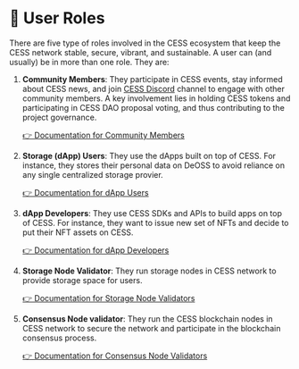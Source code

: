 # 👥 User Roles

There are five type of roles involved in the CESS ecosystem that keep the CESS network stable, secure, vibrant, and sustainable. A user can (and usually) be in more than one role. They are:

1. **Community Members**: They participate in CESS events, stay informed about CESS news, and join [CESS Discord](https://discord.gg/cess) channel to engage with other community members. A key involvement lies in holding CESS tokens and participating in CESS DAO proposal voting, and thus contributing to the project governance.

    [👉 Documentation for Community Members](community/README.md)

2. **Storage (dApp) Users**: They use the dApps built on top of CESS. For instance, they stores their personal data on DeOSS to avoid reliance on any single centralized storage provier.

    [👉 Documentation for dApp Users](user/README.md)

3. **dApp Developers**: They use CESS SDKs and APIs to build apps on top of CESS. For instance, they want to issue new set of NFTs and decide to put their NFT assets on CESS.

    [👉 Documentation for dApp Developers](developer/README.md)

4. **Storage Node Validator**: They run storage nodes in CESS network to provide storage space for users.

    [👉 Documentation for Storage Node Validators](storage-node/README.md)

5. **Consensus Node validator**: They run the CESS blockchain nodes in CESS network to secure the network and participate in the blockchain consensus process.

    [👉 Documentation for Consensus Node Validators](consensus-node/README.md)
